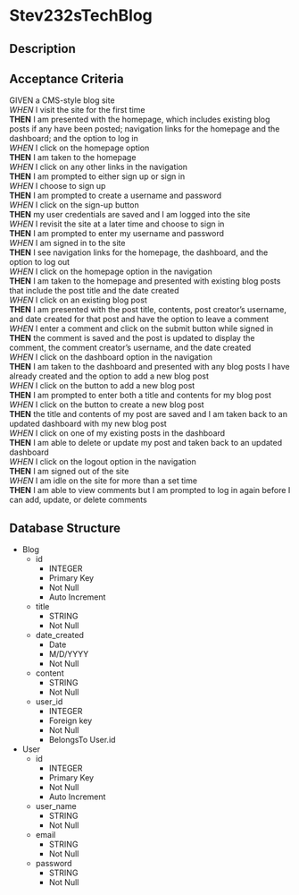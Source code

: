 # Stev232sTechBlog

## Description

## Acceptance Criteria

GIVEN a CMS-style blog site <br>
*WHEN* I visit the site for the first time <br>
__THEN__ I am presented with the homepage, which includes existing blog posts if any have been posted; navigation links for the homepage and the dashboard; and the option to log in <br>
*WHEN* I click on the homepage option <br>
__THEN__ I am taken to the homepage <br>
*WHEN* I click on any other links in the navigation <br>
__THEN__ I am prompted to either sign up or sign in <br>
*WHEN* I choose to sign up <br>
__THEN__ I am prompted to create a username and password <br>
*WHEN* I click on the sign-up button <br>
__THEN__ my user credentials are saved and I am logged into the site <br>
*WHEN* I revisit the site at a later time and choose to sign in <br>
__THEN__ I am prompted to enter my username and password <br>
*WHEN* I am signed in to the site <br>
__THEN__ I see navigation links for the homepage, the dashboard, and the option to log out <br>
*WHEN* I click on the homepage option in the navigation <br>
__THEN__ I am taken to the homepage and presented with existing blog posts that include the post title and the date created <br>
*WHEN* I click on an existing blog post <br>
__THEN__ I am presented with the post title, contents, post creator’s username, and date created for that post and have the option to leave a comment <br>
*WHEN* I enter a comment and click on the submit button while signed in <br>
__THEN__ the comment is saved and the post is updated to display the comment, the comment creator’s username, and the date created <br>
*WHEN* I click on the dashboard option in the navigation <br>
__THEN__ I am taken to the dashboard and presented with any blog posts I have already created and the option to add a new blog post <br>
*WHEN* I click on the button to add a new blog post <br>
__THEN__ I am prompted to enter both a title and contents for my blog post <br>
*WHEN* I click on the button to create a new blog post <br>
__THEN__ the title and contents of my post are saved and I am taken back to an updated dashboard with my new blog post <br>
*WHEN* I click on one of my existing posts in the dashboard <br>
__THEN__ I am able to delete or update my post and taken back to an updated dashboard <br>
*WHEN* I click on the logout option in the navigation <br>
__THEN__ I am signed out of the site <br>
*WHEN* I am idle on the site for more than a set time <br>
__THEN__ I am able to view comments but I am prompted to log in again before I can add, update, or delete comments <br>

## Database Structure

* Blog
    * id
        * INTEGER
        * Primary Key
        * Not Null
        * Auto Increment
    * title
        * STRING
        * Not Null
    * date_created
        * Date
        * M/D/YYYY
        * Not Null
    * content
        * STRING
        * Not Null
    * user_id
        * INTEGER
        * Foreign key
        * Not Null
        * BelongsTo User.id
* User
    * id
        * INTEGER
        * Primary Key
        * Not Null
        * Auto Increment
    * user_name
        * STRING
        * Not Null
    * email
        * STRING
        * Not Null
    * password
        * STRING
        * Not Null